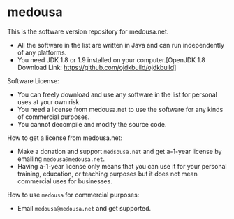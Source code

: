 # medousa
This is the software version repository for medousa.net.
- All the software in the list are written in Java and can run independently of any platforms.
- You need JDK 1.8 or 1.9 installed on your computer.[OpenJDK 1.8 Download Link: https://github.com/ojdkbuild/ojdkbuild]

Software License:
- You can freely download and use any software in the list for personal uses at your own risk.
- You need a license from medousa.net to use the software for any kinds of commercial purposes.
- You cannot decompile and modify the source code.

How to get a license from medousa.net:
- Make a donation and support `medsousa.net` and get a-1-year license by emailing `medousa@medousa.net`.
- Having a-1-year license only means that you can use it for your personal training, education, or teaching purposes but it does not mean commercial uses 
  for businesses.

How to use `medousa` for commercial purposes:
- Email `medousa@medousa.net` and get supported.
